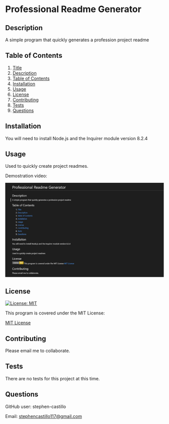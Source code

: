 # Professional Readme Generator

## Description

A simple program that quickly generates a profession project readme

## Table of Contents

1. [Title](#project-title)
2. [Description](#description)
3. [Table of Contents](#table-of-contents)
4. [Installation](#installation)
5. [Usage](#usage)
6. [License](#license)
7. [Contributing](#contributing)
8. [Tests](#tests)
9. [Questions](#questions)

## Installation

You will need to install Node.js and the Inquirer module version 8.2.4

## Usage

Used to quickly create project readmes.

Demostration video:

[![Watch the video](./dist/screenshot.JPG)](https://drive.google.com/file/d/1BRe2tyt0x_a4NTR2EGW0tjObuVsH6wHC/view?usp=share_link)

## License

[![License: MIT](https://img.shields.io/badge/License-MIT-yellow.svg)](https://opensource.org/licenses/MIT)

This program is covered under the MIT License:

[MIT License](https://choosealicense.com/licenses/mit/)

## Contributing

Please email me to collaborate.

## Tests

There are no tests for this project at this time.

## Questions

GitHub user: stephen-castillo

Email: stephencastillo117@gmail.com

